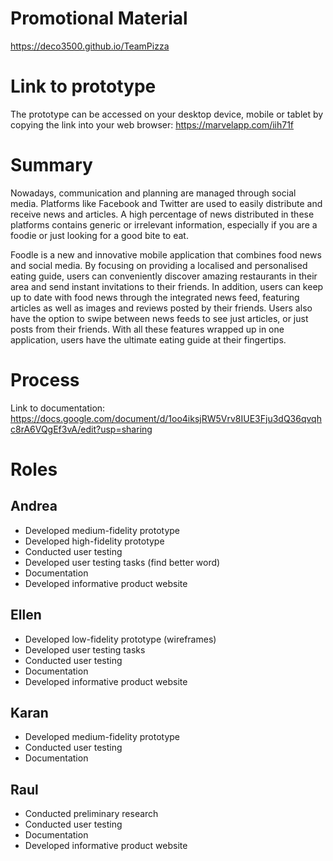 # Promotional Material 
https://deco3500.github.io/TeamPizza

# Link to prototype
The prototype can be accessed on your desktop device, mobile or tablet by copying the link into your web browser:
https://marvelapp.com/iih71f

# Summary
Nowadays, communication and planning are managed through social media. Platforms like Facebook and Twitter are used to easily distribute and receive news and articles. A high percentage of news distributed in these platforms contains generic or irrelevant information, especially if you are a foodie or just looking for a good bite to eat. 

Foodle is a new and innovative mobile application that combines food news and social media. By focusing on providing a localised and personalised eating guide, users can conveniently discover amazing restaurants in their area and send instant invitations to their friends. In addition, users can keep up to date with food news through the integrated news feed, featuring articles as well as images and reviews posted by their friends. Users also have the option to swipe between news feeds to see just articles, or just posts from their friends. With all these features wrapped up in one application, users have the ultimate eating guide at their fingertips. 

# Process
Link to documentation: https://docs.google.com/document/d/1oo4iksjRW5Vrv8IUE3Fju3dQ36qvqhc8rA6VQgEf3vA/edit?usp=sharing

# Roles
## Andrea
* Developed medium-fidelity prototype
* Developed high-fidelity prototype
* Conducted user testing 
* Developed user testing tasks (find better word)
* Documentation 
* Developed informative product website

## Ellen
* Developed low-fidelity prototype (wireframes)
* Developed user testing tasks
* Conducted user testing
* Documentation 
* Developed informative product website 

## Karan
* Developed medium-fidelity prototype 
* Conducted user testing 
* Documentation

## Raul
* Conducted preliminary research 
* Conducted user testing 
* Documentation
* Developed informative product website 
